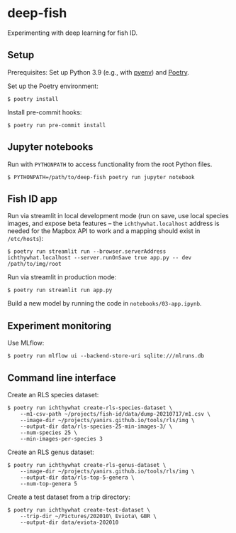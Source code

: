 # deep-fish
Experimenting with deep learning for fish ID.

## Setup

Prerequisites: Set up Python 3.9 (e.g., with [pyenv](https://github.com/pyenv/pyenv)) and [Poetry](https://python-poetry.org/).

Set up the Poetry environment:

    $ poetry install

Install pre-commit hooks:

    $ poetry run pre-commit install

## Jupyter notebooks

Run with `PYTHONPATH` to access functionality from the root Python files.

    $ PYTHONPATH=/path/to/deep-fish poetry run jupyter notebook

## Fish ID app

Run via streamlit in local development mode (run on save, use local species images, and expose beta features &ndash; the
`ichthywhat.localhost` address is needed for the Mapbox API to work and a mapping should exist in `/etc/hosts`):

    $ poetry run streamlit run --browser.serverAddress ichthywhat.localhost --server.runOnSave true app.py -- dev /path/to/img/root

Run via streamlit in production mode:

    $ poetry run streamlit run app.py

Build a new model by running the code in `notebooks/03-app.ipynb`.

## Experiment monitoring

Use MLflow:

    $ poetry run mlflow ui --backend-store-uri sqlite:///mlruns.db

## Command line interface

Create an RLS species dataset:

    $ poetry run ichthywhat create-rls-species-dataset \
        --m1-csv-path ~/projects/fish-id/data/dump-20210717/m1.csv \
        --image-dir ~/projects/yanirs.github.io/tools/rls/img \
        --output-dir data/rls-species-25-min-images-3/ \
        --num-species 25 \
        --min-images-per-species 3

Create an RLS genus dataset:

    $ poetry run ichthywhat create-rls-genus-dataset \
        --image-dir ~/projects/yanirs.github.io/tools/rls/img \
        --output-dir data/rls-top-5-genera \
        --num-top-genera 5

Create a test dataset from a trip directory:

    $ poetry run ichthywhat create-test-dataset \
        --trip-dir ~/Pictures/202010\ Eviota\ GBR \
        --output-dir data/eviota-202010
